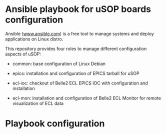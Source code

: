 # Ansible playbook for uSOP boards configuration

Ansible (www.ansible.com) is a free tool to manage systems and deploy applications on Linux distro.

This repository provides four roles to manage different configuration aspects of uSOP:

- common: base configuration of Linux Debian

- epics: installation and configuration of EPICS tarball for uSOP

- ecl-ioc: checkout of Belle2 ECL EPICS IOC with configuration and installation

- ecl-mon: installation and configuration of Belle2 ECL Monitor for remote visualization of ECL data

# Playbook configuration
